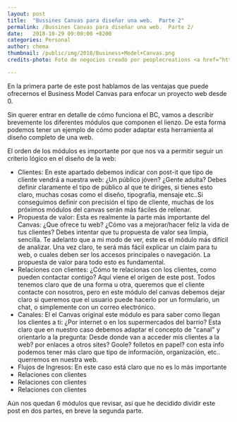 ```yaml
---
layout: post
title:  "Bussines Canvas para diseñar una web.  Parte 2"
permalink: /Bussines Canvas para diseñar una web.  Parte 2/
date:   2018-10-29 09:00:00 +0200
categories: Personal
author: chema
thumbnail: /public/img/2018/Business+Model+Canvas.png
credits-photo: Foto de negocios creado por peoplecreations <a href="https://www.freepik.es/fotos-vectores-gratis/negocios">- www.freepik.es</a>

---
```

En la primera parte de este post hablamos de las ventajas que puede ofrecernos el Business Model Canvas para enfocar un proyecto web desde 0. 

Sin querer entrar en detalle de cómo funciona el BC, vamos a describir brevemente los diferentes módulos que componen el lienzo. De esta forma podemos tener un ejemplo de cómo poder adaptar esta herramienta al diseño completo de una web. 

El orden de los módulos es importante por que nos va a permitir seguir un criterio lógico en el diseño de la web:
<ul>
<li>Clientes: En este apartado debemos indicar con post-it que tipo de cliente vendrá a nuestra web: ¿Un público jóven? ¿Gente adulta? Debes definir claramente el tipo de  público al que te diriges, si tienes esto claro, muchas cosas como el diseño, tipografía, mensaje etc..Si conseguimos definir con precisión el tipo de cliente, muchas de los próximos módulos del canvas serán más fáciles de rellenar. </li>
<li>Propuesta de valor: Esta es realmente la parte más importante del Canvas: ¿Que ofrece tu web?  ¿Cómo vas a mejorar/hacer feliz la vida de tus clientes? Debes intentar que tu propuesta de valor sea limpia, sencilla. Te adelanto que a mi modo de ver, este es el módulo más difícil de analizar. Una vez claro, te será más fácil explicar un claim para tu web, o cuales deben ser los accesos principales o navegación. La propuesta de valor para todo esto es fundamental.</li>
<li>Relaciones con clientes: ¿Cómo te relacionas con los clientes, como pueden contactar contigo? Aquí viene el origen de este post. Todos tenemos claro que de una forma u otra, queremos que el cliente contacte con nosotros, pero en este módulo del canvas debemos dejar claro si queremos que el usuario puede hacerlo por un formulario, un chat, o simplemente con un correo electrónico. </li>
  <li>Canales: El el Canvas original este módulo es para saber como llegan los clientes a ti: ¿Por internet o en los supermercados del barrio? Esta claro que en nuestro caso debemos adaptar el concepto de "canal" y orientarlo a la pregunta: Desde donde van a acceder mis clientes a la web? por enlaces a otros sites? Goole? folletos en papel? con esta info podemos tener más claro que tipo de informaciòn, organización, etc.. querremos en nuestra web. </li>
  <li>Flujos de Ingresos: En este caso está claro que no es lo más importante</li>
  <li>Relaciones con clientes</li>
    <li>Relaciones con clientes</li>
    <li>Relaciones con clientes</li>
</ul>

Aún nos quedan 6 módulos que revisar, así que he decidido dividir este post en dos partes, en breve la segunda parte. 
